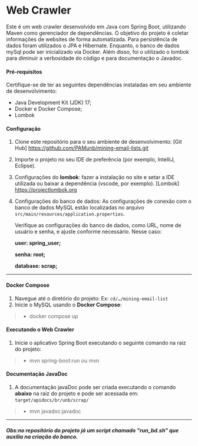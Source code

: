 # Web Crawler

Este é um web crawler desenvolvido em Java com Spring Boot, utilizando Maven como gerenciador de dependências. O objetivo do projeto é coletar informações de websites de forma automatizada. 
Para persistência de dados foram utilizados o JPA e Hibernate. Enquanto, o banco de dados mySql pode ser inicializado via Docker. Além disso, foi o utilizado o lombok para diminuir a verbosidade do código e para documentação o Javadoc.

#### Pré-requisitos

Certifique-se de ter as seguintes dependências instaladas em seu ambiente de desenvolvimento:

- Java Development Kit (JDK) 17; 
- Docker e Docker Compose;
- Lombok 

#### Configuração

1. Clone este repositório para o seu ambiente de desenvolvimento:
[Git Hub] <https://github.com/PAMunb/mining-email-lists.git>
2. Importe o projeto no seu IDE de preferência (por exemplo, IntelliJ, Eclipse).
3. Configurações do **lombok**: 
fazer a instalação no site e setar a IDE utilizada ou baixar a dependência (vscode, por exemplo).
[Lombok] <https://projectlombok.org>
4. Configurações do banco de dados:
   As configurações de conexão com o banco de dados MySQL estão localizadas no arquivo `src/main/resources/application.properties`.
   
   Verifique as configurações do banco de dados, como URL, nome de usuário e senha, e ajuste conforme necessário. Nesse caso: 
   
   **user: spring_user;**
   
   **senha: root;**
   
   **database: scrap;**
____

#### Docker Compose

1. Navegue até o diretório do projeto:
Ex: `cd/…/mining-email-list `
2. Inicie o MySQL usando o **Docker Compose**:

> - docker compose up

    
#### Executando o Web Crawler

1. Inicie o aplicativo Spring Boot executando o seguinte comando na raiz do projeto:

> - mvn spring-boot:run ou mvn

#### Documentação JavaDoc

1. A documentação javaDoc pode ser criada executando o comando **abaixo** na raiz do projeto e pode ser acessada em:
`target/apidocs/br/unb/scrap/`

> - mvn javadoc:javadoc

____

##### Obs:no repositório do projeto já um script chamado "run_bd.sh" que auxilia na criação do banco. 